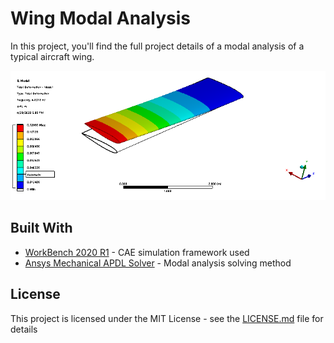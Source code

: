 # Wing Modal Analysis 
In this project, you'll find the full project details of a modal analysis of a typical aircraft wing.

![](wing_modalA_files/user_files/deformation_mode1.png)

## Built With

* [WorkBench 2020 R1](https://www.ansys.com/products/platform) - CAE simulation framework used
* [Ansys Mechanical APDL Solver](https://www.ansys.com/services/training-center/structures/introduction-to-ansys-mechanical-apdl) - Modal analysis solving method

## License

This project is licensed under the MIT License - see the [LICENSE.md](LICENSE.md) file for details

